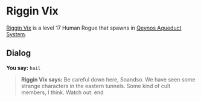 # Riggin Vix



[Riggin Vix](/npc/45085) is a level 17 Human Rogue that spawns in [Qeynos Aqueduct System](/zone/45).



## Dialog

**You say:** `hail`



>**Riggin Vix says:** Be careful down here, Soandso.  We have seen some strange characters in the eastern tunnels. Some kind of cult members, I think.  Watch out.
end
